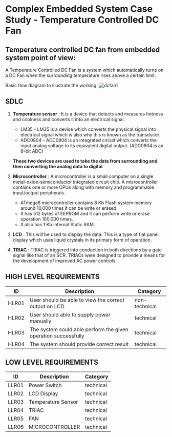 # Complex Embedded System Case Study - Temperature Controlled DC Fan

## Temperature controlled DC fan from embedded system point of view:

A Temperature Controlled DC Fan is a system which automatically turns on a DC Fan when the surrounding temperature rises above a certain limit.


Basic flow diagram to illustrate the working:
![dcfan1](https://user-images.githubusercontent.com/98945487/154833972-e9a8b1b7-26a5-41e6-9303-368f1e60f824.JPG)


## SDLC

1. **Temperature sensor** : It is a device that detects and measures hotness and coolness and converts it into an electrical signal. 

    * LM35 - LM35 is a device which converts the physical signal into electrical signal which is also why this is known as the transducer.
    * ADC0804 - ADC0804 is an integrated circuit which converts the input analog voltage to its equivalent digital output. (ADC0804 is an 8-bit ADC)
    
     **These two devices are used to take the data from surrounding and then converting the analog data to digital**
     
2. **Microcontroller** : A microcontroller is a small computer on a single metal-oxide-semiconductor integrated circuit chip. A microcontroller contains one or more CPUs along with memory and programmable input/output peripherals.

    * ATmega8 microcontroller contains 8 Kb Flash system memory around 10,000 times it can be write or erased.
    * It has 512 bytes of EEPROM and it can perform write or erase operation 100,000 times.
    * It also has 1 Kb internal Static RAM.
    
3. **LCD** : This will be used to display the data. This is a type of flat panel display which uses liquid crystals in its primary form of operation.
4. **TRIAC** :  TRIAC is triggered into conduction in both directions by a gate signal like that of an SCR. TRIACs were designed to provide a means for the development of improved AC power controls.
 
    
    
    
## HIGH LEVEL REQUIREMENTS
| ID | Description | Category | 
| ----- | ----- | ------- | 
|HLR01|User should be able to view the correct output on LCD|non-technical|  
|HLR02|User should able to supply power manually|technical|
|HLR03|The system sould able perform the given operation successfully|technical|
|HLR04|The system should provide correct result|technical|   

## LOW LEVEL REQUIREMENTS
| ID | Description | Category | 
| ----- | ----- | ------- |
|LLR01|Power Switch|technical|  
|LLR02|LCD Display|technical|
|LLR03|Temperature Sensor|technical|
|LLR04|TRIAC|technical|
|LLR05|FAN|technical|
|LLR06|MICROCONTROLLER|technical|
 
